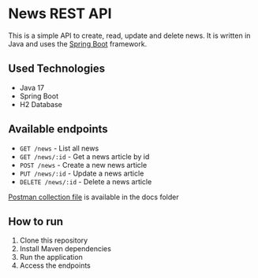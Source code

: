 # News REST API

This is a simple API to create, read, update and delete news.
It is written in Java and uses the [Spring Boot](https://spring.io/projects/spring-boot) framework.

## Used Technologies
- Java 17
- Spring Boot
- H2 Database

## Available endpoints
- `GET /news` - List all news
- `GET /news/:id` - Get a news article by id
- `POST /news` - Create a new news article
- `PUT /news/:id` - Update a news article
- `DELETE /news/:id` - Delete a news article

[Postman collection file](https://github.com/mattzahel/java-api-project/blob/d516139fd4810155a64a4d1aab44f9feea865c16/docs/News%20API.postman_collection.json) is available in the docs folder

## How to run
1. Clone this repository
2. Install Maven dependencies
3. Run the application
4. Access the endpoints
